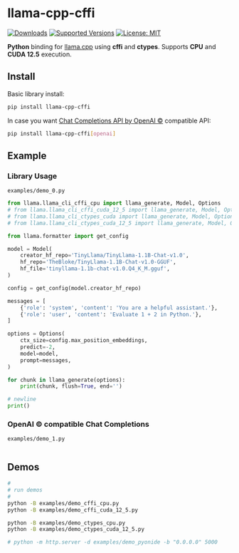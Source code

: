 # llama-cpp-cffi

<!--
[![Build][build-image]]()
[![Status][status-image]][pypi-project-url]
[![Stable Version][stable-ver-image]][pypi-project-url]
[![Coverage][coverage-image]]()
[![Python][python-ver-image]][pypi-project-url]
[![License][mit-image]][mit-url]
-->
[![Downloads](https://img.shields.io/pypi/dm/llama-cpp-cffi)](https://pypistats.org/packages/llama-cpp-cffi)
[![Supported Versions](https://img.shields.io/pypi/pyversions/llama-cpp-cffi)](https://pypi.org/project/llama-cpp-cffi)
[![License: MIT](https://img.shields.io/badge/license-MIT-blue.svg)](https://opensource.org/licenses/MIT)

**Python** binding for [llama.cpp](https://github.com/ggerganov/llama.cpp) using **cffi** and **ctypes**. Supports **CPU** and **CUDA 12.5** execution.

## Install

Basic library install:

```bash
pip install llama-cpp-cffi
```

In case you want [Chat Completions API by OpenAI ©](https://platform.openai.com/docs/overview) compatible API:

```bash
pip install llama-cpp-cffi[openai]
```

## Example

### Library Usage

`examples/demo_0.py`

```python
from llama.llama_cli_cffi_cpu import llama_generate, Model, Options
# from llama.llama_cli_cffi_cuda_12_5 import llama_generate, Model, Options
# from llama.llama_cli_ctypes_cuda import llama_generate, Model, Options
# from llama.llama_cli_ctypes_cuda_12_5 import llama_generate, Model, Options

from llama.formatter import get_config

model = Model(
    creator_hf_repo='TinyLlama/TinyLlama-1.1B-Chat-v1.0',
    hf_repo='TheBloke/TinyLlama-1.1B-Chat-v1.0-GGUF',
    hf_file='tinyllama-1.1b-chat-v1.0.Q4_K_M.gguf',
)

config = get_config(model.creator_hf_repo)

messages = [
    {'role': 'system', 'content': 'You are a helpful assistant.'},
    {'role': 'user', 'content': 'Evaluate 1 + 2 in Python.'},
]

options = Options(
    ctx_size=config.max_position_embeddings,
    predict=-2,
    model=model,
    prompt=messages,
)

for chunk in llama_generate(options):
    print(chunk, flush=True, end='')

# newline
print()

```

### OpenAI © compatible Chat Completions

`examples/demo_1.py`

```python
```

## Demos

```BASH
#
# run demos
#
python -B examples/demo_cffi_cpu.py
python -B examples/demo_cffi_cuda_12_5.py

python -B examples/demo_ctypes_cpu.py
python -B examples/demo_ctypes_cuda_12_5.py

# python -m http.server -d examples/demo_pyonide -b "0.0.0.0" 5000
```

